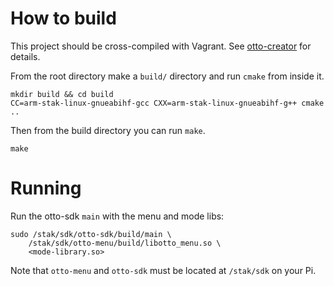 # How to build

This project should be cross-compiled with Vagrant. See [otto-creator](https://github.com/NextThingCo/otto-creator) for details.

From the root directory make a `build/` directory and run `cmake` from inside it.

```
mkdir build && cd build
CC=arm-stak-linux-gnueabihf-gcc CXX=arm-stak-linux-gnueabihf-g++ cmake ..
```

Then from the build directory you can run `make`.

```
make
```

# Running

Run the otto-sdk `main` with the menu and mode libs:

```
sudo /stak/sdk/otto-sdk/build/main \
	/stak/sdk/otto-menu/build/libotto_menu.so \
	<mode-library.so>
```

Note that `otto-menu` and `otto-sdk` must be located at `/stak/sdk` on your Pi.